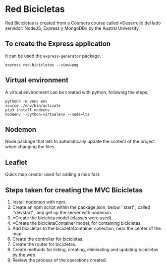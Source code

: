 # Red Bicicletas

Red Bicicletas is created from a Coursera course called «Desarrollo del lado servidor: NodeJS, Express y MongoDB» by the Austral University.

## To create the Express application

It can be used the `express-generator` package.

`express red-bicicletas --view=pug`

## Virtual environment

A virtual environment can be created with python, following the steps:
```
python3 -m venv env
source ./env/bin/activate
pip3 install nodeenv
nodeenv --python-virtualenv --node=lts
```

## Nodemon

Node package that lets to automatically update the content of the project when changing the files.

## Leaflet

Quick map creator used for adding a map fast.


## Steps taken for creating the MVC Bicicletas

1. Install nodemon with npm.
1. Create an npm script within the package.json, below ''start'', called ''devstart'', and get up the server with nodemon.
1. *Create the bicicleta model (classes were used).
1. *Create the bicicletaContainer model, for containing bicicletas.
1. Add bicicletas to the bicicletaContainer collection, near the center of the map.
1. Create the controller for bicicletas.
1. Create the router for bicicletas.
1. Create methods for listing, creating, eliminating and updating bicicletas by the web.
1. Review the process of the operations created.